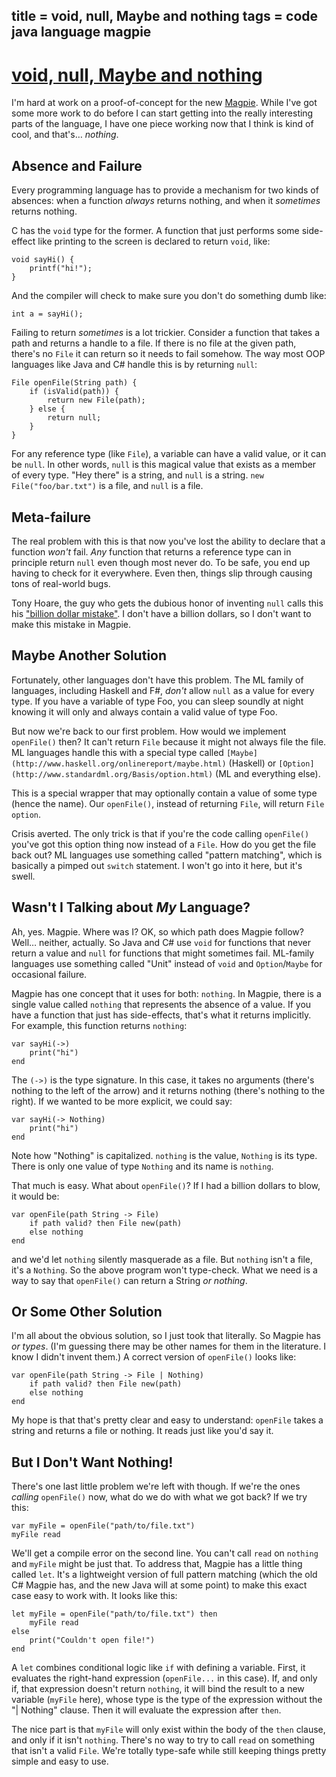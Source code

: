 title = void, null, Maybe and nothing
tags = code java language magpie
---

# [void, null, Maybe and nothing](http://journal.stuffwithstuff.com/2010/08/23/void-null-maybe-and-nothing/ "void, null, Maybe and nothing")

I'm hard at work on a proof-of-concept for the new [Magpie](http://bitbucket.org/munificent/magpie). While I've
got some more work to do before I can start getting into the really
interesting parts of the language, I have one piece working now that I think
is kind of cool, and that's… _nothing_.


## Absence and Failure

Every programming language has to provide a mechanism for two kinds of
absences: when a function _always_ returns nothing, and when it _sometimes_
returns nothing.

C has the `void` type for the former. A function that just performs some side-
effect like printing to the screen is declared to return `void`, like:



    void sayHi() {
        printf("hi!");
    }


And the compiler will check to make sure you don't do something dumb like:



    int a = sayHi();


Failing to return _sometimes_ is a lot trickier. Consider a function that
takes a path and returns a handle to a file. If there is no file at the given
path, there's no `File` it can return so it needs to fail somehow. The way
most OOP languages like Java and C# handle this is by returning `null`:



    File openFile(String path) {
        if (isValid(path)) {
            return new File(path);
        } else {
            return null;
        }
    }


For any reference type (like `File`), a variable can have a valid value, or it
can be `null`. In other words, `null` is this magical value that exists as a
member of every type. "Hey there" is a string, and `null` is a string. `new
File("foo/bar.txt")` is a file, and `null` is a file.

## Meta-failure

The real problem with this is that now you've lost the ability to declare that
a function _won't_ fail. _Any_ function that returns a reference type can in
principle return `null` even though most never do. To be safe, you end up
having to check for it everywhere. Even then, things slip through causing tons
of real-world bugs.

Tony Hoare, the guy who gets the dubious honor of inventing `null` calls this
his ["billion dollar mistake"](http://lambda-the-ultimate.org/node/3186). I don't have a billion dollars, so I don't
want to make this mistake in Magpie.


## Maybe Another Solution

Fortunately, other languages don't have this problem. The ML family of
languages, including Haskell and F#, _don't_ allow `null` as a value for every
type. If you have a variable of type Foo, you can sleep soundly at night
knowing it will only and always contain a valid value of type Foo.

But now we're back to our first problem. How would we implement `openFile()`
then? It can't return `File` because it might not always file the file. ML
languages handle this with a special type called `[Maybe](http://www.haskell.org/onlinereport/maybe.html)` (Haskell) or
`[Option](http://www.standardml.org/Basis/option.html)` (ML and everything else).


This is a special wrapper that may optionally contain a value of some type
(hence the name). Our `openFile()`, instead of returning `File`, will return
`File option`.

Crisis averted. The only trick is that if you're the code calling `openFile()`
you've got this option thing now instead of a `File`. How do you get the file
back out? ML languages use something called "pattern matching", which is
basically a pimped out `switch` statement. I won't go into it here, but it's
swell.

## Wasn't I Talking about _My_ Language?

Ah, yes. Magpie. Where was I? OK, so which path does Magpie follow? Well…
neither, actually. So Java and C# use `void` for functions that never return a
value and `null` for functions that might sometimes fail. ML-family languages
use something called "Unit" instead of `void` and `Option`/`Maybe` for
occasional failure.

Magpie has one concept that it uses for both: `nothing`. In Magpie, there is a
single value called `nothing` that represents the absence of a value. If you
have a function that just has side-effects, that's what it returns implicitly.
For example, this function returns `nothing`:



    var sayHi(->)
        print("hi")
    end


The `(->)` is the type signature. In this case, it takes no arguments (there's
nothing to the left of the arrow) and it returns nothing (there's nothing to
the right). If we wanted to be more explicit, we could say:



    var sayHi(-> Nothing)
        print("hi")
    end


Note how "Nothing" is capitalized. `nothing` is the value, `Nothing` is its
type. There is only one value of type `Nothing` and its name is `nothing`.

That much is easy. What about `openFile()`? If I had a billion dollars to
blow, it would be:



    var openFile(path String -> File)
        if path valid? then File new(path)
        else nothing
    end


and we'd let `nothing` silently masquerade as a file. But `nothing` isn't a
file, it's a `Nothing`. So the above program won't type-check. What we need is
a way to say that `openFile()` can return a String _or nothing_.

## Or Some Other Solution

I'm all about the obvious solution, so I just took that literally. So Magpie
has _or types_. (I'm guessing there may be other names for them in the
literature. I know I didn't invent them.) A correct version of `openFile()`
looks like:



    var openFile(path String -> File | Nothing)
        if path valid? then File new(path)
        else nothing
    end


My hope is that that's pretty clear and easy to understand: `openFile` takes a
string and returns a file or nothing. It reads just like you'd say it.

## But I Don't Want Nothing!

There's one last little problem we're left with though. If we're the ones
_calling_ `openFile()` now, what do we do with what we got back? If we try
this:



    var myFile = openFile("path/to/file.txt")
    myFile read


We'll get a compile error on the second line. You can't call `read` on
`nothing` and `myFile` might be just that. To address that, Magpie has a
little thing called `let`. It's a lightweight version of full pattern matching
(which the old C# Magpie has, and the new Java will at some point) to make
this exact case easy to work with. It looks like this:



    let myFile = openFile("path/to/file.txt") then
        myFile read
    else
        print("Couldn't open file!")
    end


A `let` combines conditional logic like `if` with defining a variable. First,
it evaluates the right-hand expression (`openFile...` in this case). If, and
only if, that expression doesn't return `nothing`, it will bind the result to
a new variable (`myFile` here), whose type is the type of the expression
without the "| Nothing" clause. Then it will evaluate the expression after
`then`.

The nice part is that `myFile` will only exist within the body of the `then`
clause, and only if it isn't `nothing`. There's no way to try to call `read`
on something that isn't a valid `File`. We're totally type-safe while still
keeping things pretty simple and easy to use.
